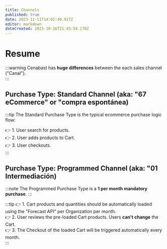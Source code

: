 ```yaml
---
title: Channels
published: true
date: 2023-11-11T14:02:49.917Z
editor: markdown
dateCreated: 2023-10-26T21:45:58.170Z
---
```


# Resume
:::warning
Cenabast has **huge differences** between the each sales channel ("Canal").\
:::


## Purchase Type: Standard Channel (aka: "67 eCommerce" or "compra espontánea)

:::tip
The Standard Purchase Type is the typical ecommerce purchase logic flow:
 
👉 1. User search for products.\
👉 2. User adds products to Cart.\
👉 3. User checkouts.\
:::

## Purchase Type: Programmed Channel (aka: "01 Intermediación)

:::note
The Programmed Purchase Type is a **1 per month mandatory purchase**.
:::

:::tip
👉 1. Cart products and quantities should be automatically loaded using the "Forecast API" per Organization per month.\
👉 2. User reviews the pre-loaded Cart products. Users **can't change** the Cart.\
👉 3. The Checkout of the loaded Cart will be triggered automatically every month.\
:::